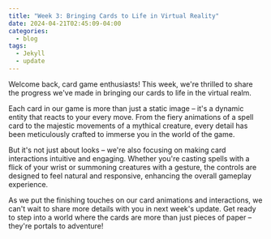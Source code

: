 ```yaml
---
title: "Week 3: Bringing Cards to Life in Virtual Reality"
date: 2024-04-21T02:45:09-04:00
categories:
  - blog
tags:
  - Jekyll
  - update
---
```


Welcome back, card game enthusiasts! This week, we're thrilled to share the progress we've made in bringing our cards to life in the virtual realm.

Each card in our game is more than just a static image – it's a dynamic entity that reacts to your every move. From the fiery animations of a spell card to the majestic movements of a mythical creature, every detail has been meticulously crafted to immerse you in the world of the game.

But it's not just about looks – we're also focusing on making card interactions intuitive and engaging. Whether you're casting spells with a flick of your wrist or summoning creatures with a gesture, the controls are designed to feel natural and responsive, enhancing the overall gameplay experience.

As we put the finishing touches on our card animations and interactions, we can't wait to share more details with you in next week's update. Get ready to step into a world where the cards are more than just pieces of paper – they're portals to adventure!
